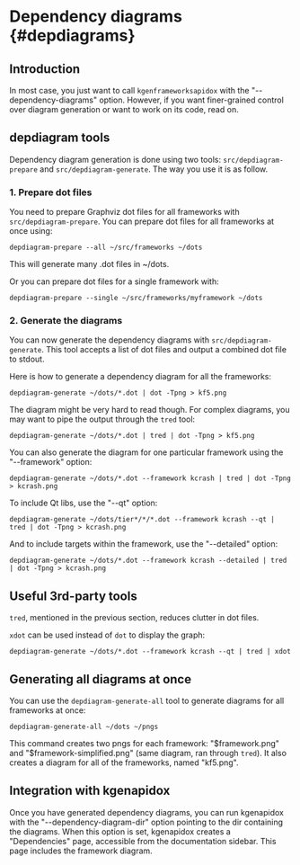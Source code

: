 Dependency diagrams {#depdiagrams}
===================

## Introduction

In most case, you just want to call `kgenframeworksapidox` with the
"--dependency-diagrams" option. However, if you want finer-grained control over
diagram generation or want to work on its code, read on.

## depdiagram tools

Dependency diagram generation is done using two tools: `src/depdiagram-prepare`
and `src/depdiagram-generate`.  The way you use it is as follow.

### 1. Prepare dot files

You need to prepare Graphviz dot files for all frameworks with
`src/depdiagram-prepare`. You can prepare dot files for all frameworks at once
using:

    depdiagram-prepare --all ~/src/frameworks ~/dots

This will generate many .dot files in ~/dots.

Or you can prepare dot files for a single framework with:

    depdiagram-prepare --single ~/src/frameworks/myframework ~/dots

### 2. Generate the diagrams

You can now generate the dependency diagrams with `src/depdiagram-generate`.
This tool accepts a list of dot files and output a combined dot file to stdout.

Here is how to generate a dependency diagram for all the frameworks:

    depdiagram-generate ~/dots/*.dot | dot -Tpng > kf5.png

The diagram might be very hard to read though. For complex diagrams, you may
want to pipe the output through the `tred` tool:

    depdiagram-generate ~/dots/*.dot | tred | dot -Tpng > kf5.png

You can also generate the diagram for one particular framework using the
"--framework" option:

    depdiagram-generate ~/dots/*.dot --framework kcrash | tred | dot -Tpng > kcrash.png

To include Qt libs, use the "--qt" option:

    depdiagram-generate ~/dots/tier*/*/*.dot --framework kcrash --qt | tred | dot -Tpng > kcrash.png

And to include targets within the framework, use the "--detailed" option:

    depdiagram-generate ~/dots/*.dot --framework kcrash --detailed | tred | dot -Tpng > kcrash.png


## Useful 3rd-party tools

`tred`, mentioned in the previous section, reduces clutter in dot files.

`xdot` can be used instead of `dot` to display the graph:

    depdiagram-generate ~/dots/*.dot --framework kcrash --qt | tred | xdot


## Generating all diagrams at once

You can use the `depdiagram-generate-all` tool to generate diagrams for all
frameworks at once:

    depdiagram-generate-all ~/dots ~/pngs

This command creates two pngs for each framework: "$framework.png" and
"$framework-simplified.png" (same diagram, ran through `tred`). It also creates a
diagram for all of the frameworks, named "kf5.png".


## Integration with kgenapidox

Once you have generated dependency diagrams, you can run kgenapidox with the
"--dependency-diagram-dir" option pointing to the dir containing the diagrams.
When this option is set, kgenapidox creates a "Dependencies" page, accessible
from the documentation sidebar. This page includes the framework diagram.

